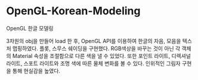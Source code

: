 # OpenGL-Korean-Modeling
OpenGL 한글 모델링

3차원의 obj을 만들어 load 한 후, OpenGL API를 이용하여 한글의 자음, 모음을 텍스처 맵핑하였다. 플롯, 스무스 쉐이딩을 구현했다. RGB색상을 바꾸는 것이 아닌 각 객체의 Material 속성을 조절함으로 다른 색을 낼 수 있었다. 또한 포인트 라이트, 디렉셔널 라이트, 스포트 라이트와 조명 색에 따른 물체 변화를 볼 수 있다. 인위적인 그림자 구현을 통해 현실감을 높였다.
